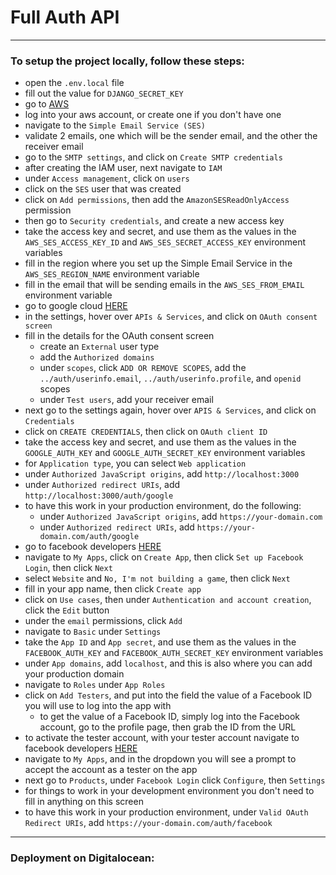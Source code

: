 # Full Auth API

---

### To setup the project locally, follow these steps:

-   open the `.env.local` file
-   fill out the value for `DJANGO_SECRET_KEY`
-   go to [AWS](https://aws.amazon.com)
-   log into your aws account, or create one if you don't have one
-   navigate to the `Simple Email Service (SES)`
-   validate 2 emails, one which will be the sender email, and the other the receiver email
-   go to the `SMTP settings`, and click on `Create SMTP credentials`
-   after creating the IAM user, next navigate to `IAM`
-   under `Access management`, click on `users`
-   click on the `SES` user that was created
-   click on `Add permissions`, then add the `AmazonSESReadOnlyAccess` permission
-   then go to `Security credentials`, and create a new access key
-   take the access key and secret, and use them as the values in the `AWS_SES_ACCESS_KEY_ID` and `AWS_SES_SECRET_ACCESS_KEY` environment variables
-   fill in the region where you set up the Simple Email Service in the `AWS_SES_REGION_NAME` environment variable
-   fill in the email that will be sending emails in the `AWS_SES_FROM_EMAIL` environment variable
-   go to google cloud [HERE](https://console.cloud.google.com)
-   in the settings, hover over `APIs & Services`, and click on `OAuth consent screen`
-   fill in the details for the OAuth consent screen
    -   create an `External` user type
    -   add the `Authorized domains`
    -   under `scopes`, click `ADD OR REMOVE SCOPES`, add the `../auth/userinfo.email`, `../auth/userinfo.profile`, and `openid` scopes
    -   under `Test users`, add your receiver email
-   next go to the settings again, hover over `APIS & Services`, and click on `Credentials`
-   click on `CREATE CREDENTIALS`, then click on `OAuth client ID`
-   take the access key and secret, and use them as the values in the `GOOGLE_AUTH_KEY` and `GOOGLE_AUTH_SECRET_KEY` environment variables
-   for `Application type`, you can select `Web application`
-   under `Authorized JavaScript origins`, add `http://localhost:3000`
-   under `Authorized redirect URIs`, add `http://localhost:3000/auth/google`
-   to have this work in your production environment, do the following:
    -   under `Authorized JavaScript origins`, add `https://your-domain.com`
    -   under `Authorized redirect URIs`, add `https://your-domain.com/auth/google`
-   go to facebook developers [HERE](https://developers.facebook.com)
-   navigate to `My Apps`, click on `Create App`, then click `Set up Facebook Login`, then click `Next`
-   select `Website` and `No, I'm not building a game`, then click `Next`
-   fill in your app name, then click `Create app`
-   click on `Use cases`, then under `Authentication and account creation`, click the `Edit` button
-   under the `email` permissions, click `Add`
-   navigate to `Basic` under `Settings`
-   take the `App ID` and `App secret`, and use them as the values in the `FACEBOOK_AUTH_KEY` and `FACEBOOK_AUTH_SECRET_KEY` environment variables
-   under `App domains`, add `localhost`, and this is also where you can add your production domain
-   navigate to `Roles` under `App Roles`
-   click on `Add Testers`, and put into the field the value of a Facebook ID you will use to log into the app with
    -   to get the value of a Facebook ID, simply log into the Facebook account, go to the profile page, then grab the ID from the URL
-   to activate the tester account, with your tester account navigate to facebook developers [HERE](https://developers.facebook.com)
-   navigate to `My Apps`, and in the dropdown you will see a prompt to accept the account as a tester on the app
-   next go to `Products`, under `Facebook Login` click `Configure`, then `Settings`
-   for things to work in your development environment you don't need to fill in anything on this screen
-   to have this work in your production environment, under `Valid OAuth Redirect URIs`, add `https://your-domain.com/auth/facebook`

---

### Deployment on Digitalocean:


